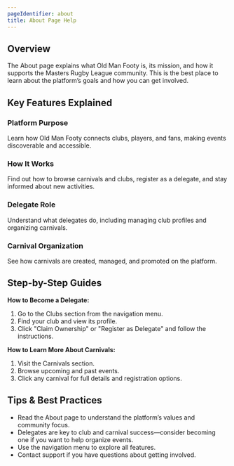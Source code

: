 ```yaml
---
pageIdentifier: about
title: About Page Help
---
```


## Overview
The About page explains what Old Man Footy is, its mission, and how it supports the Masters Rugby League community. This is the best place to learn about the platform’s goals and how you can get involved.

## Key Features Explained
### Platform Purpose
Learn how Old Man Footy connects clubs, players, and fans, making events discoverable and accessible.

### How It Works
Find out how to browse carnivals and clubs, register as a delegate, and stay informed about new activities.

### Delegate Role
Understand what delegates do, including managing club profiles and organizing carnivals.

### Carnival Organization
See how carnivals are created, managed, and promoted on the platform.

## Step-by-Step Guides
**How to Become a Delegate:**
1. Go to the Clubs section from the navigation menu.
2. Find your club and view its profile.
3. Click "Claim Ownership" or "Register as Delegate" and follow the instructions.

**How to Learn More About Carnivals:**
1. Visit the Carnivals section.
2. Browse upcoming and past events.
3. Click any carnival for full details and registration options.

## Tips & Best Practices
- Read the About page to understand the platform’s values and community focus.
- Delegates are key to club and carnival success—consider becoming one if you want to help organize events.
- Use the navigation menu to explore all features.
- Contact support if you have questions about getting involved.
